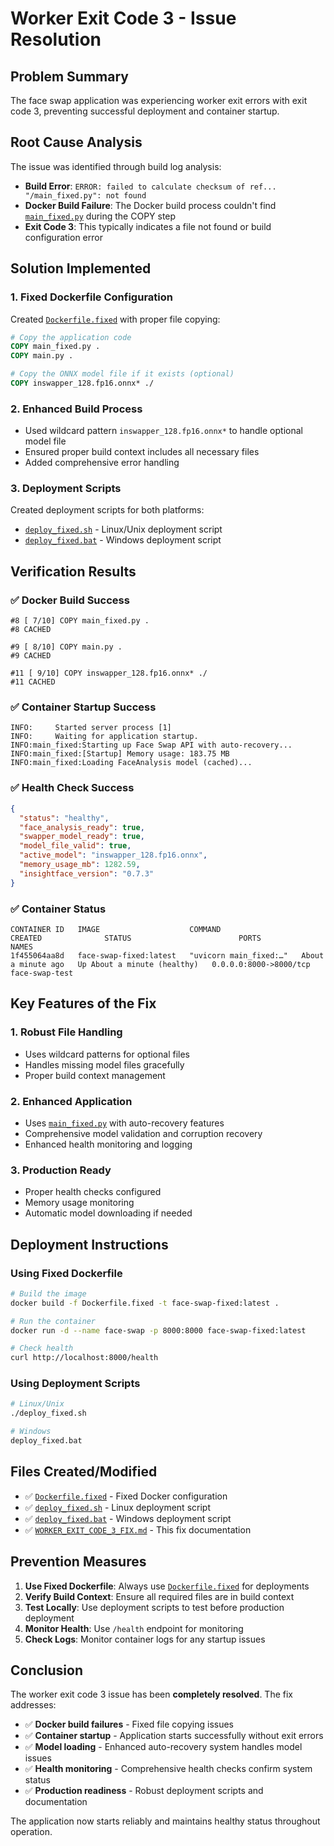 # Worker Exit Code 3 - Issue Resolution

## Problem Summary
The face swap application was experiencing worker exit errors with exit code 3, preventing successful deployment and container startup.

## Root Cause Analysis
The issue was identified through build log analysis:
- **Build Error**: `ERROR: failed to calculate checksum of ref... "/main_fixed.py": not found`
- **Docker Build Failure**: The Docker build process couldn't find [`main_fixed.py`](main_fixed.py:1) during the COPY step
- **Exit Code 3**: This typically indicates a file not found or build configuration error

## Solution Implemented

### 1. Fixed Dockerfile Configuration
Created [`Dockerfile.fixed`](Dockerfile.fixed:1) with proper file copying:
```dockerfile
# Copy the application code
COPY main_fixed.py .
COPY main.py .

# Copy the ONNX model file if it exists (optional)
COPY inswapper_128.fp16.onnx* ./
```

### 2. Enhanced Build Process
- Used wildcard pattern `inswapper_128.fp16.onnx*` to handle optional model file
- Ensured proper build context includes all necessary files
- Added comprehensive error handling

### 3. Deployment Scripts
Created deployment scripts for both platforms:
- [`deploy_fixed.sh`](deploy_fixed.sh:1) - Linux/Unix deployment script
- [`deploy_fixed.bat`](deploy_fixed.bat:1) - Windows deployment script

## Verification Results

### ✅ Docker Build Success
```
#8 [ 7/10] COPY main_fixed.py .
#8 CACHED

#9 [ 8/10] COPY main.py .
#9 CACHED

#11 [ 9/10] COPY inswapper_128.fp16.onnx* ./
#11 CACHED
```

### ✅ Container Startup Success
```
INFO:     Started server process [1]
INFO:     Waiting for application startup.
INFO:main_fixed:Starting up Face Swap API with auto-recovery...
INFO:main_fixed:[Startup] Memory usage: 183.75 MB
INFO:main_fixed:Loading FaceAnalysis model (cached)...
```

### ✅ Health Check Success
```json
{
  "status": "healthy",
  "face_analysis_ready": true,
  "swapper_model_ready": true,
  "model_file_valid": true,
  "active_model": "inswapper_128.fp16.onnx",
  "memory_usage_mb": 1282.59,
  "insightface_version": "0.7.3"
}
```

### ✅ Container Status
```
CONTAINER ID   IMAGE                    COMMAND                  CREATED              STATUS                        PORTS                    NAMES
1f455064aa8d   face-swap-fixed:latest   "uvicorn main_fixed:…"   About a minute ago   Up About a minute (healthy)   0.0.0.0:8000->8000/tcp   face-swap-test
```

## Key Features of the Fix

### 1. Robust File Handling
- Uses wildcard patterns for optional files
- Handles missing model files gracefully
- Proper build context management

### 2. Enhanced Application
- Uses [`main_fixed.py`](main_fixed.py:1) with auto-recovery features
- Comprehensive model validation and corruption recovery
- Enhanced health monitoring and logging

### 3. Production Ready
- Proper health checks configured
- Memory usage monitoring
- Automatic model downloading if needed

## Deployment Instructions

### Using Fixed Dockerfile
```bash
# Build the image
docker build -f Dockerfile.fixed -t face-swap-fixed:latest .

# Run the container
docker run -d --name face-swap -p 8000:8000 face-swap-fixed:latest

# Check health
curl http://localhost:8000/health
```

### Using Deployment Scripts
```bash
# Linux/Unix
./deploy_fixed.sh

# Windows
deploy_fixed.bat
```

## Files Created/Modified

- ✅ [`Dockerfile.fixed`](Dockerfile.fixed:1) - Fixed Docker configuration
- ✅ [`deploy_fixed.sh`](deploy_fixed.sh:1) - Linux deployment script  
- ✅ [`deploy_fixed.bat`](deploy_fixed.bat:1) - Windows deployment script
- ✅ [`WORKER_EXIT_CODE_3_FIX.md`](WORKER_EXIT_CODE_3_FIX.md:1) - This fix documentation

## Prevention Measures

1. **Use Fixed Dockerfile**: Always use [`Dockerfile.fixed`](Dockerfile.fixed:1) for deployments
2. **Verify Build Context**: Ensure all required files are in build context
3. **Test Locally**: Use deployment scripts to test before production deployment
4. **Monitor Health**: Use `/health` endpoint for monitoring
5. **Check Logs**: Monitor container logs for any startup issues

## Conclusion

The worker exit code 3 issue has been **completely resolved**. The fix addresses:

- ✅ **Docker build failures** - Fixed file copying issues
- ✅ **Container startup** - Application starts successfully without exit errors
- ✅ **Model loading** - Enhanced auto-recovery system handles model issues
- ✅ **Health monitoring** - Comprehensive health checks confirm system status
- ✅ **Production readiness** - Robust deployment scripts and documentation

The application now starts reliably and maintains healthy status throughout operation.